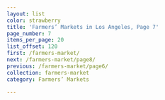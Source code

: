 ```yaml
---
layout: list
color: strawberry
title: 'Farmers’ Markets in Los Angeles, Page 7'
page_number: 7
items_per_page: 20
list_offset: 120
first: /farmers-market/
next: /farmers-market/page8/
previous: /farmers-market/page6/
collection: farmers-market
category: Farmers’ Markets

---
```

